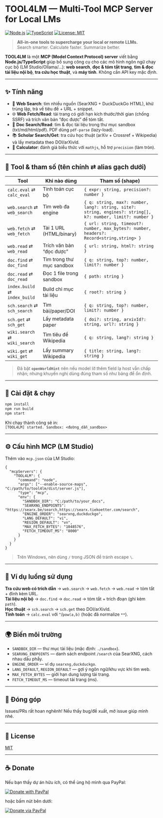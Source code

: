 # TOOL4LM — Multi-Tool MCP Server for Local LMs

[![Node.js](https://img.shields.io/badge/Node.js-18%2B-339933?logo=node.js&logoColor=white)](https://nodejs.org)
[![TypeScript](https://img.shields.io/badge/TypeScript-5.x-3178C6?logo=typescript&logoColor=white)](https://www.typescriptlang.org/)
[![License: MIT](https://img.shields.io/badge/License-MIT-yellow.svg)](LICENSE)

> **All-in-one tools to supercharge your local or remote LLMs.**  
> Search smarter. Calculate faster. Summarize better.

**TOOL4LM** là một **MCP (Model Context Protocol) server** viết bằng **Node.js/TypeScript** giúp bổ sung công cụ cho các mô hình ngôn ngữ chạy cục bộ (LM Studio/Ollama/…): **web search**, **đọc & tóm tắt trang**, **tìm & đọc tài liệu nội bộ**, **tra cứu học thuật**, và **máy tính**. Không cần API key mặc định.

---

## ✨ Tính năng
- 🔎 **Web Search**: tìm nhiều nguồn (SearXNG + DuckDuckGo HTML), khử trùng lặp, trả về tiêu đề + URL + snippet.
- 🌐 **Web Fetch/Read**: tải trang có giới hạn kích thước/thời gian (chống SSRF) và trích văn bản “đọc được” để tóm tắt.
- 📂 **Doc Search/Read**: tìm & đọc tài liệu trong thư mục sandbox (txt/md/html/pdf). PDF dùng `pdf-parse` (lazy-load).
- 📚 **Scholar Search/Get**: tra cứu học thuật (arXiv + Crossref + Wikipedia) và lấy metadata theo DOI/arXivId.
- 🧮 **Calculator**: đánh giá biểu thức với `mathjs`, hỗ trợ `precision` (làm tròn).

---

## 🧰 Tool & tham số (tên chính ⇄ alias gạch dưới)

| Tool | Khi nào dùng | Tham số (shape) |
|---|---|---|
| `calc.eval` ⇄ `calc_eval` | Tính toán cục bộ | `{ expr: string, precision?: number }` |
| `web.search` ⇄ `web_search` | Tìm web đa engine | `{ q: string, max?: number, lang?: string, site?: string, engines?: string[], k?: number, limit?: number }` |
| `web.fetch` ⇄ `web_fetch` | Tải 1 URL (HTML/binary) | `{ url: string, timeout?: number, max_bytes?: number, headers?: Record<string,string> }` |
| `web.read` ⇄ `web_read` | Trích văn bản “đọc được” | `{ url: string, html?: string }` |
| `doc.find` ⇄ `doc_find` | Tìm trong thư mục sandbox | `{ q: string, top?: number, limit?: number }` |
| `doc.read` ⇄ `doc_read` | Đọc 1 file trong sandbox | `{ path: string }` |
| `index.build` ⇄ `index_build` | Build chỉ mục tài liệu | `{ root?: string }` |
| `sch.search` ⇄ `sch_search` | Tìm bài/paper/DOI | `{ q: string, top?: number, limit?: number }` |
| `sch.get` ⇄ `sch_get` | Lấy metadata paper | `{ doi?: string, arxivId?: string, url?: string }` |
| `wiki.search` ⇄ `wiki_search` | Tìm tiêu đề Wikipedia | `{ q: string, lang?: string }` |
| `wiki.get` ⇄ `wiki_get` | Lấy summary Wikipedia | `{ title: string, lang?: string }` |

> Đã bật **`openWorldHint`** nên nếu model lỡ thêm field lạ host vẫn chấp nhận; nhưng khuyến nghị dùng đúng tham số như bảng để ổn định.

---

## 🔧 Cài đặt & chạy
```bash
npm install
npm run build
npm start
```
Khi chạy thành công sẽ in:  
`[TOOL4LM] started. Sandbox: <đường_dẫn_sandbox>`

---

## ⚙️ Cấu hình MCP (LM Studio)
Thêm vào `mcp.json` của LM Studio:
```jsonc
{
  "mcpServers": {
    "TOOL4LM": {
      "command": "node",
      "args": ["--enable-source-maps", "C:/path/to/tool4lm/dist/server.js"],
      "type": "mcp",
      "env": {
        "SANDBOX_DIR": "C:/path/to/your_docs",
        "SEARXNG_ENDPOINTS": "https://searx.be/search,https://searx.tiekoetter.com/search",
        "ENGINE_ORDER": "searxng,duckduckgo",
        "LANG_DEFAULT": "vi",
        "REGION_DEFAULT": "vn",
        "MAX_FETCH_BYTES": "1048576",
        "FETCH_TIMEOUT_MS": "8000"
      }
    }
  }
}
```
> Trên Windows, nên dùng `/` trong JSON để tránh escape `\`.

---

## 📝 Ví dụ luồng sử dụng
**Tra cứu web có trích dẫn** → `web.search` → `web.fetch` → `web.read` → tóm tắt + đính kèm URL.  
**Tài liệu nội bộ** → `doc.find` → `doc.read` → tóm tắt + trích đoạn (ghi kèm `path`).  
**Học thuật** → `sch.search` → `sch.get` theo DOI/arXivId.  
**Tính toán** → `calc.eval` với `^`/`pow(a,b)` (hoặc đã normalize `**`).

---

## 🌍 Biến môi trường
- `SANDBOX_DIR` — thư mục tài liệu (mặc định: `./sandbox`).
- `SEARXNG_ENDPOINTS` — danh sách endpoint `/search` của SearXNG, cách nhau dấu phẩy.
- `ENGINE_ORDER` — ví dụ `searxng,duckduckgo`.
- `LANG_DEFAULT`, `REGION_DEFAULT` — gợi ý ngôn ngữ/khu vực khi tìm web.
- `MAX_FETCH_BYTES` — giới hạn dung lượng tải trang.
- `FETCH_TIMEOUT_MS` — timeout tải trang (ms).

---

## 🤝 Đóng góp
Issues/PRs rất hoan nghênh! Nếu thấy bug/đề xuất, mở issue giúp mình nhé.

---

## 📜 License
[MIT](LICENSE)

---

## ☕ Donate

Nếu bạn thấy dự án hữu ích, có thể ủng hộ mình qua PayPal:

[![Donate with PayPal](https://img.shields.io/badge/Donate-PayPal-blue.svg)](https://www.paypal.com/paypalme/pooseart)

hoặc bấm nút bên dưới:

<a href="https://www.paypal.com/paypalme/pooseart" target="_blank">
  <img src="https://www.paypalobjects.com/en_US/i/btn/btn_donateCC_LG.gif" alt="Donate via PayPal">
</a>
